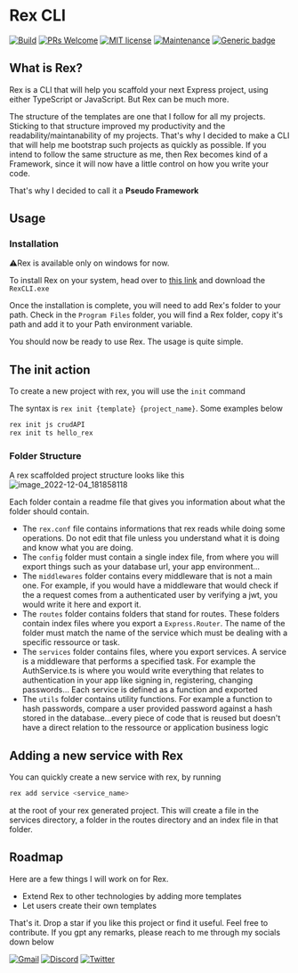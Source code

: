 # Rex CLI

[![Build](https://github.com/TheWisePigeon/rex/actions/workflows/build.yml/badge.svg)](https://github.com/TheWisePigeon/rex/actions/workflows/build.yml)
[![PRs Welcome](https://img.shields.io/badge/PRs-welcome-brightgreen.svg?style=flat-square)](https://github.com/TheWisePigeon/rex/pulls)
[![MIT license](https://img.shields.io/badge/License-MIT-blue.svg)](https://lbesson.mit-license.org/)
[![Maintenance](https://img.shields.io/badge/Maintained%3F-yes-green.svg)](https://GitHub.com/TheWisePigeon/rex/graphs/commit-activity)
[![Generic badge](https://img.shields.io/badge/Maintainer-TheWisePigeon-blue.svg)](https://github.com/TheWisePigeon)

## What is Rex?
Rex is a CLI that will help you scaffold your next Express project, using either TypeScript or JavaScript. But Rex can be much more.

The structure of the templates are one that I follow for all my projects. Sticking to that structure improved my productivity and the readability/maintanability of my projects. That's why I decided to make a CLI that will help me bootstrap such projects as quickly as possible. If you intend to follow the same structure as me, then Rex becomes kind of a Framework, since it will now have a little control on how you write your code.

That's why I decided to call it a **Pseudo Framework**

## Usage
### Installation
⚠️Rex is available only on windows for now.

To install Rex on your system, head over to [this link](https://github.com/TheWisePigeon/rex/releases/tag/pre-release) and download the `RexCLI.exe`

Once the installation is complete, you will need to add Rex's folder to your path. Check in the `Program Files` folder, you will find a Rex folder, copy it's path and add it to your Path environment variable.

You should now be ready to use Rex. The usage is quite simple.

## The **init** action
To create a new project with rex, you will use the `init` command

The syntax is `rex init {template} {project_name}`. Some examples below
```bash
rex init js crudAPI
rex init ts hello_rex
```

### Folder Structure
A rex scaffolded project structure looks like this
![image_2022-12-04_181858118](https://user-images.githubusercontent.com/95161388/205508333-b67a4b77-b1f4-45ae-aed3-0d074cc19d8f.png)

Each folder contain a readme file that gives you information about what the folder should contain.

- The `rex.conf` file contains informations that rex reads while doing some operations. Do not edit that file unless you understand what it is doing and know what you are doing.
- The `config` folder must contain a single index file, from where you will export things such as your database url, your app environment...
- The `middlewares` folder contains every middleware that is not a main one. For example, if you would have a middleware that would check if the a request comes from a authenticated user by verifying a jwt, you would write it here and export it.
- The `routes` folder contains folders that stand for routes. These folders contain index files where you export a `Express.Router`. The name of the folder must match the name of the service which must be dealing with a specific ressource or task.
- The `services` folder contains files, where you export services. A service is a middleware that performs a specified task. For example the AuthService.ts is where you would write everything that relates to authentication in your app like signing in, registering, changing passwords... Each service is defined as a function and exported
- The `utils` folder contains utility functions. For example a function to hash passwords, compare a user provided password against a hash stored in the database...every piece of code that is reused but doesn't have a direct relation to the ressource or application business logic

## Adding a new service with Rex
You can quickly create a new service with rex, by running 
```bash
rex add service <service_name>
```
at the root of your rex generated project. This will create a file in the services directory, a folder in the routes directory and an index file in that folder.
## Roadmap
Here are a few things I will work on for Rex.

- Extend Rex to other technologies by adding more templates
- Let users create their own templates

That's it. Drop a star if you like this project or find it useful. Feel free to contribute. If you gpt any remarks, please reach to me through my socials down below

[![Gmail](https://img.shields.io/badge/Gmail-D14836?style=for-the-badge&logo=gmail&logoColor=white)](mailto:zozozozeph@gmail.com)
[![Discord](https://img.shields.io/badge/Discord-5865F2?style=for-the-badge&logo=discord&logoColor=white)](https://discordapp.com/users/624747283640221723)
[![Twitter](https://img.shields.io/badge/Twitter-1DA1F2?style=for-the-badge&logo=twitter&logoColor=white)](https://twitter.com/pigeondev0_0)
